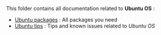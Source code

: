 This folder contains all documentation related to **Ubuntu OS** :
- [Ubuntu packages][ubuntu-packages] : All packages you need
- [Ubuntu tips][ubuntu-tips] : Tips and known issues related to _Ubuntu OS_

<!-- Links -->
[ubuntu-packages]: https://github.com/BOREA-DENTAL/DocumentationsCobra/tree/master/Documentations/Developpement/Linux/Ubuntu/ubuntu_packages.md
[ubuntu-tips]: https://github.com/BOREA-DENTAL/DocumentationsCobra/tree/master/Documentations/Developpement/Linux/Ubuntu/ubuntu_tips.md
